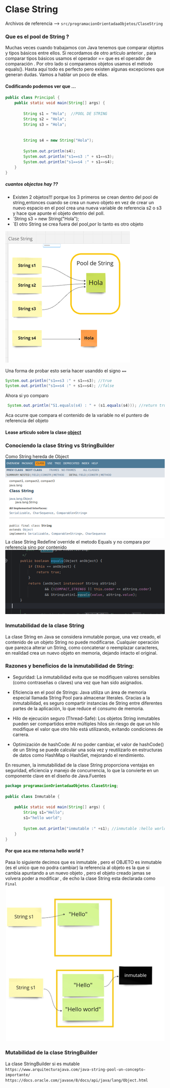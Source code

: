 # Clase String

Archivos de referencia --> `src/programacionOrientadaaObjetos/ClaseString`

### Que es el pool de String ?
Muchas veces cuando trabajamos con Java tenemos  que comparar objetos y tipos básicos entre ellos. Si recordamos de otro artículo anterior , para comparar tipos básicos usamos el operador == que es el operador de comparación . Por otro lado si comparamos objetos usamos el método equals(). Hasta aquí todo es perfecto pero existen algunas excepciones que  generan dudas. Vamos a hablar un poco de ellas.

#### Codificando podemos ver que ...
```java
public class Principal {
    public static void main(String[] args) {

        String s1 = "Hola";  //POOL DE STRING
        String s2 = "Hola";
        String s3 = "Hola";


        String s4 = new String("Hola");

        System.out.println(s4);
        System.out.println("s1==s3 :" + s1==s3);
        System.out.println("s1==s4 :" + s1==s4);
    }
}
```

##### cuantos objectos hay ??
- Existen 2 objetos!!! porque los 3 primeros se crean dentro del pool de string,entonces cuando se crea un nuevo objeto en vez de crear un nuevo espacio en el pool crea una nueva variable de referencia s2 o s3 y hace que apunte el objeto dentrio del poll.
- `String s3 = new String("Hola");
- `El otro String se crea fuera del pool,por lo tanto es otro objeto 

![pool](images/poolString.png)

Una forma de probar esto seria hacer usanddo el signo  `==`
```java
System.out.println("s1==s3 :" + s1==s3); //true
System.out.println("s1==s4 :" + s1==s4); //false
```

Ahora si yo comparo 
```java
 System.out.println("S1.equals(s4) : " + (s1.equals(s4))); //return true

```
Aca ocurre que compara el contenido de la variable no el puntero de referencia del objeto


####  Lease articulo sobre la clase [object](ClaseObject.md)

### Conociendo la clase String vs StringBuilder
Como String hereda de Object 
![string](images/String_class.png)
La clase String Redefine`override el metodo Equals y no compara por referencia sino por contenido
![equals](images/clase_string_equals.png)


### Inmutabilidad de la clase String
La clase String en Java se considera inmutable porque, una vez creado, el contenido de un objeto String no puede modificarse. Cualquier operación que parezca alterar un String, como concatenar o reemplazar caracteres, en realidad crea un nuevo objeto en memoria, dejando intacto el original.

### Razones y beneficios de la inmutabilidad de String:
- Seguridad:
La inmutabilidad evita que se modifiquen valores sensibles (como contraseñas o claves) una vez que han sido asignados.

- Eficiencia en el pool de Strings:
Java utiliza un área de memoria especial llamada String Pool para almacenar literales. Gracias a la inmutabilidad, es seguro compartir instancias de String entre diferentes partes de la aplicación, lo que reduce el consumo de memoria.

- Hilo de ejecución seguro (Thread-Safe):
Los objetos String inmutables pueden ser compartidos entre múltiples hilos sin riesgo de que un hilo modifique el valor que otro hilo está utilizando, evitando condiciones de carrera.

- Optimización de hashCode:
Al no poder cambiar, el valor de hashCode() de un String se puede calcular una sola vez y reutilizarlo en estructuras de datos como HashMap o HashSet, mejorando el rendimiento.

En resumen, la inmutabilidad de la clase String proporciona ventajas en seguridad, eficiencia y manejo de concurrencia, lo que la convierte en un componente clave en el diseño de Java.Fuentes

```java
package programacionOrientadaaObjetos.ClaseString;

public class Inmutable {

    public static void main(String[] args) {
        String s1="Hello";
        s1="hello world";

        System.out.println("inmutable :" +s1); //inmutable :hello world
    }
}

```
#### Por que aca me retorna hello world ?
Pasa lo siguiente decimos que es inmutable , pero el OBJETO es inmutable (es el unico que no podra cambiar)
la referencia al objeto es la que si cambia apuntando a un nuevo objeto , pero el objeto creado jamas se volvera poder a modificar , de echo la clase String esta declarada como  `Final` 
![inmutable](images/class_string_inmutable.jpg)

### Mutabilidad de la clase StringBuilder
La clase StringBuilder si es mutable
`https://www.arquitecturajava.com/java-string-pool-un-concepto-importante/`
`https://docs.oracle.com/javase/8/docs/api/java/lang/Object.html`